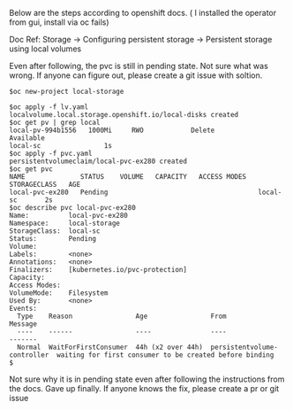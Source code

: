 Below are the steps according to openshift docs. ( I installed the operator from gui, install via oc fails)

Doc Ref: Storage -> Configuring persistent storage -> Persistent storage using local volumes 

Even after following, the pvc is still in pending state. Not sure what was wrong. If anyone can figure out, please create a git issue with soltion.


```
$oc new-project local-storage

$oc apply -f lv.yaml 
localvolume.local.storage.openshift.io/local-disks created
$oc get pv | grep local
local-pv-994b1556   1000Mi     RWO            Delete           Available                                                         local-sc                1s
$oc apply -f pvc.yaml 
persistentvolumeclaim/local-pvc-ex280 created
$oc get pvc
NAME              STATUS    VOLUME   CAPACITY   ACCESS MODES   STORAGECLASS   AGE
local-pvc-ex280   Pending                                      local-sc       2s
$oc describe pvc local-pvc-ex280 
Name:          local-pvc-ex280
Namespace:     local-storage
StorageClass:  local-sc
Status:        Pending
Volume:        
Labels:        <none>
Annotations:   <none>
Finalizers:    [kubernetes.io/pvc-protection]
Capacity:      
Access Modes:  
VolumeMode:    Filesystem
Used By:       <none>
Events:
  Type    Reason                Age                From                         Message
  ----    ------                ----               ----                         -------
  Normal  WaitForFirstConsumer  44h (x2 over 44h)  persistentvolume-controller  waiting for first consumer to be created before binding
$

```

Not sure why it is in pending state even after following the instructions from the docs. Gave up finally. If anyone knows the fix, please create a pr or git issue
